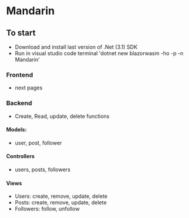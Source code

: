 # Mandarin

## To start
- Download and install last version of .Net (3.1) SDK
- Run in visual studio code terminal 'dotnet new blazorwasm -ho -p -n Mandarin'

### Frontend
- next pages

### Backend 
- Create, Read, update, delete functions

#### Models:
- user, post, follower

#### Controllers
- users, posts, followers

#### Views
- Users: create, remove, update, delete
- Posts: create, remove, update, delete 
- Followers: follow, unfollow
